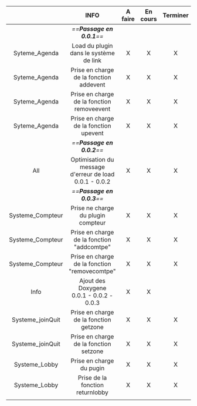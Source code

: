 

|                  |                           INFO                            | A faire | En cours | Terminer |  Version  |
| :--------------: | :-------------------------------------------------------: | :-----: | :------: | :------: | :-------: |
|                  |                *==**Passage en 0.0.1**==*                 |         |          |          |           |
|  Syteme_Agenda   |          Load du plugin dans le système de link           |    X    |    X     |    X     |   0.0.1   |
|  Syteme_Agenda   |          Prise en charge de la fonction addevent          |    X    |    X     |    X     |   0.0.1   |
|  Syteme_Agenda   |        Prise en charge de la fonction removeevent         |    X    |    X     |    X     |   0.0.1   |
|  Syteme_Agenda   |          Prise en charge de la fonction upevent           |    X    |    X     |    X     |   0.0.1   |
|                  |                *==**Passage en 0.0.2**==*                 |         |          |          |           |
|       All        | Optimisation du message d'erreur de load<br>0.0.1 - 0.0.2 |    X    |    X     |    X     | <br>0.0.2 |
|                  |                *==**Passage en 0.0.3**==*                 |         |          |          |           |
| Systeme_Compteur |            Prise ne charge du plugin compteur             |    X    |    X     |    X     |   0.0.3   |
| Systeme_Compteur |        Prise en charge de la fonction "addcomtpe"         |    X    |    X     |    X     |   0.0.3   |
| Systeme_Compteur |       Prise en charge de la fonction "removecomtpe"       |    X    |    X     |    X     |   0.0.3   |
|       Info       |        Ajout des Doxygene<br>0.0.1 - 0.0.2 - 0.0.3        |    X    |    X     |          |   0.0.3   |
| Systeme_joinQuit |          Prise en charge de la fonction getzone           |    X    |    X     |    X     |   0.0.3   |
| Systeme_joinQuit |          Prise en charge de la fonction setzone           |    X    |    X     |    X     |   0.0.3   |
|  Systeme_Lobby   |                 Prise en charge du pugin                  |    X    |    X     |    X     |   0.0.3   |
|  Systeme_Lobby   |             Prise de la fonction returnlobby              |    X    |    X     |    X     |   0.0.3   |
|                  |                                                           |         |          |          |           |
